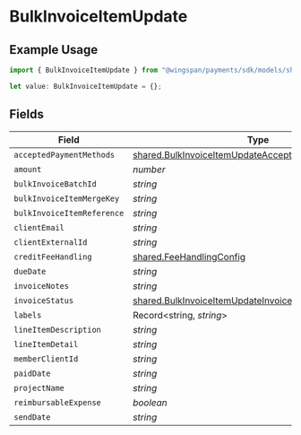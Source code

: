 # BulkInvoiceItemUpdate

## Example Usage

```typescript
import { BulkInvoiceItemUpdate } from "@wingspan/payments/sdk/models/shared";

let value: BulkInvoiceItemUpdate = {};
```

## Fields

| Field                                                                                                                             | Type                                                                                                                              | Required                                                                                                                          | Description                                                                                                                       |
| --------------------------------------------------------------------------------------------------------------------------------- | --------------------------------------------------------------------------------------------------------------------------------- | --------------------------------------------------------------------------------------------------------------------------------- | --------------------------------------------------------------------------------------------------------------------------------- |
| `acceptedPaymentMethods`                                                                                                          | [shared.BulkInvoiceItemUpdateAcceptedPaymentMethods](../../../sdk/models/shared/bulkinvoiceitemupdateacceptedpaymentmethods.md)[] | :heavy_minus_sign:                                                                                                                | N/A                                                                                                                               |
| `amount`                                                                                                                          | *number*                                                                                                                          | :heavy_minus_sign:                                                                                                                | N/A                                                                                                                               |
| `bulkInvoiceBatchId`                                                                                                              | *string*                                                                                                                          | :heavy_minus_sign:                                                                                                                | N/A                                                                                                                               |
| `bulkInvoiceItemMergeKey`                                                                                                         | *string*                                                                                                                          | :heavy_minus_sign:                                                                                                                | N/A                                                                                                                               |
| `bulkInvoiceItemReference`                                                                                                        | *string*                                                                                                                          | :heavy_minus_sign:                                                                                                                | N/A                                                                                                                               |
| `clientEmail`                                                                                                                     | *string*                                                                                                                          | :heavy_minus_sign:                                                                                                                | N/A                                                                                                                               |
| `clientExternalId`                                                                                                                | *string*                                                                                                                          | :heavy_minus_sign:                                                                                                                | N/A                                                                                                                               |
| `creditFeeHandling`                                                                                                               | [shared.FeeHandlingConfig](../../../sdk/models/shared/feehandlingconfig.md)                                                       | :heavy_minus_sign:                                                                                                                | N/A                                                                                                                               |
| `dueDate`                                                                                                                         | *string*                                                                                                                          | :heavy_minus_sign:                                                                                                                | N/A                                                                                                                               |
| `invoiceNotes`                                                                                                                    | *string*                                                                                                                          | :heavy_minus_sign:                                                                                                                | N/A                                                                                                                               |
| `invoiceStatus`                                                                                                                   | [shared.BulkInvoiceItemUpdateInvoiceStatus](../../../sdk/models/shared/bulkinvoiceitemupdateinvoicestatus.md)                     | :heavy_minus_sign:                                                                                                                | N/A                                                                                                                               |
| `labels`                                                                                                                          | Record<string, *string*>                                                                                                          | :heavy_minus_sign:                                                                                                                | N/A                                                                                                                               |
| `lineItemDescription`                                                                                                             | *string*                                                                                                                          | :heavy_minus_sign:                                                                                                                | N/A                                                                                                                               |
| `lineItemDetail`                                                                                                                  | *string*                                                                                                                          | :heavy_minus_sign:                                                                                                                | N/A                                                                                                                               |
| `memberClientId`                                                                                                                  | *string*                                                                                                                          | :heavy_minus_sign:                                                                                                                | N/A                                                                                                                               |
| `paidDate`                                                                                                                        | *string*                                                                                                                          | :heavy_minus_sign:                                                                                                                | N/A                                                                                                                               |
| `projectName`                                                                                                                     | *string*                                                                                                                          | :heavy_minus_sign:                                                                                                                | N/A                                                                                                                               |
| `reimbursableExpense`                                                                                                             | *boolean*                                                                                                                         | :heavy_minus_sign:                                                                                                                | N/A                                                                                                                               |
| `sendDate`                                                                                                                        | *string*                                                                                                                          | :heavy_minus_sign:                                                                                                                | N/A                                                                                                                               |